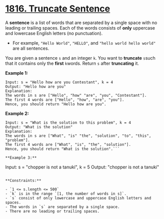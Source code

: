 # [1816. Truncate Sentence](https://leetcode.com/problems/truncate-sentence/)

A **sentence**  is a list of words that are separated by a single space with no leading or trailing spaces. Each of the words consists of **only**  uppercase and lowercase English letters (no punctuation).

- For example, `"Hello World"`, `"HELLO"`, and `"hello world hello world"` are all sentences.

You are given a sentence `s`​​​​​​ and an integer `k`​​​​​​. You want to **truncate**  `s`​​​​​​ such that it contains only the **first**  `k`​​​​​​ words. Return `s`​​​​​​ after **truncating**  it.

**Example 1:** 

```
Input: s = "Hello how are you Contestant", k = 4
Output: "Hello how are you"
Explanation:
The words in s are ["Hello", "how" "are", "you", "Contestant"].
The first 4 words are ["Hello", "how", "are", "you"].
Hence, you should return "Hello how are you".
```

**Example 2:** 

```
Input: s = "What is the solution to this problem", k = 4
Output: "What is the solution"
Explanation:
The words in s are ["What", "is" "the", "solution", "to", "this", "problem"].
The first 4 words are ["What", "is", "the", "solution"].
Hence, you should return "What is the solution".```

**Example 3:** 

```
Input: s = "chopper is not a tanuki", k = 5
Output: "chopper is not a tanuki"
```

**Constraints:** 

- `1 <= s.length <= 500`
- `k` is in the range `[1, the number of words in s]`.
- `s` consist of only lowercase and uppercase English letters and spaces.
- The words in `s` are separated by a single space.
- There are no leading or trailing spaces.